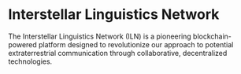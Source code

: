 # Interstellar Linguistics Network
 The Interstellar Linguistics Network (ILN) is a pioneering blockchain-powered platform designed to revolutionize our approach to potential extraterrestrial communication through collaborative, decentralized technologies.
